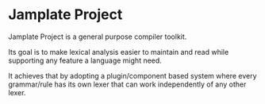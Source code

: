 # Jamplate Project

Jamplate Project is a general purpose compiler toolkit.

Its goal is to make lexical analysis easier to maintain
and read while supporting any feature a language might need.

It achieves that by adopting a plugin/component based system
where every grammar/rule has its own lexer that can work
independently of any other lexer.
